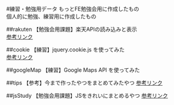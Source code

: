 #練習・勉強用データ
もっとFE勉強会用に作成したもの  
個人的に勉強、練習用に作成したもの

##rakuten
【勉強会用課題】楽天APIの読み込みと表示  
[参考リンク](https://fe.lc-design.jp/1412/kimura/)

##cookie
【練習】jquery.cookie.js を使ってみた  
[参考リンク](https://fe.lc-design.jp/1504/kimura/)

##googleMap
【練習】Google Maps API を使ってみた

##tips
【参考】今まで作ったやつをまとめてみたやつ
[参考リンク](https://fe.lc-design.jp/sample/kimura/tips/)

##jsStudy
【勉強会用課題】JSをきれいにまとめるやつ
[参考リンク](https://fe.lc-design.jp/sample/kimura/jsStudy/)
